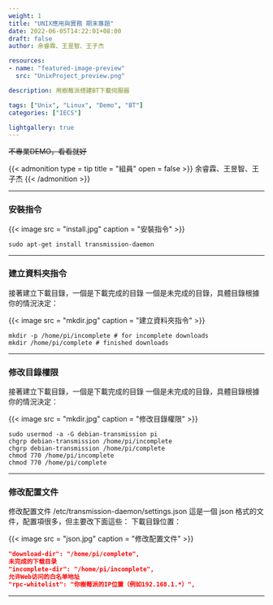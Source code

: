 ```yaml
---
weight: 1
title: "UNIX應用與實務 期末專題"
date: 2022-06-05T14:22:01+08:00
draft: false
author: 余睿霖、王昱智、王子杰

resources:
- name: "featured-image-preview"
  src: "UnixProject_preview.png"

description: 用樹莓派搭建BT下載伺服器

tags: ["Unix", "Linux", "Demo", "BT"]
categories: ["IECS"]

lightgallery: true
---
```



<!--more-->

~~不專業DEMO，看看就好~~

{{< admonition type = tip title = "組員" open = false >}}
余睿霖、王昱智、王子杰
{{< /admonition >}}

--- 

### 安裝指令

{{< image src = "install.jpg" caption = "安裝指令" >}}

```shell
sudo apt-get install transmission-daemon
```

---

### 建立資料夾指令

接著建立下載目錄，一個是下載完成的目錄
一個是未完成的目錄，具體目錄根據你的情況決定：

{{< image src = "mkdir.jpg" caption = "建立資料夾指令" >}}

```shell
mkdir -p /home/pi/incomplete # for incomplete downloads
mkdir /home/pi/complete # finished downloads
```

---


### 修改目錄權限

接著建立下載目錄，一個是下載完成的目錄
一個是未完成的目錄，具體目錄根據你的情況決定：

{{< image src = "mkdir.jpg" caption = "修改目錄權限" >}}

```shell
sudo usermod -a -G debian-transmission pi
chgrp debian-transmission /home/pi/incomplete
chgrp debian-transmission /home/pi/complete
chmod 770 /home/pi/incomplete
chmod 770 /home/pi/complete
```

---


### 修改配置文件

修改配置文件 /etc/transmission-daemon/settings.json
這是一個 json 格式的文件，配置項很多，但主要改下面這些：
下載目錄位置：

{{< image src = "json.jpg" caption = "修改配置文件" >}}

```json
"download-dir": "/home/pi/complete",
未完成的下载目录
"incomplete-dir": "/home/pi/incomplete",
允许Web访问的白名单地址
"rpc-whitelist": "你樹莓派的IP位置（例如192.168.1.*）",
```

---